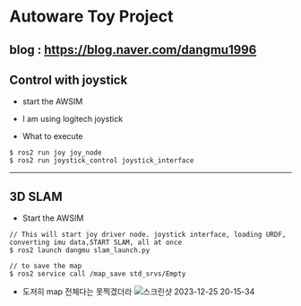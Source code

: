 # Autoware Toy Project
blog : https://blog.naver.com/dangmu1996
---
## Control with joystick
+ start the AWSIM

+ I am using logitech joystick
+ What to execute
```
$ ros2 run joy joy_node
$ ros2 run joystick_control joystick_interface
```

---
## 3D SLAM
+ Start the AWSIM

```
// This will start joy driver node. joystick interface, loading URDF, converting imu data,START SLAM, all at once
$ ros2 launch dangmu slam_launch.py

// to save the map
$ ros2 service call /map_save std_srvs/Empty
```

+ 도저히 map 전체다는 못찍겠더라
![스크린샷 2023-12-25 20-15-34](https://github.com/rsasaki0109/lidarslam_ros2/assets/79675698/a2e4f747-0b55-4c65-8f57-44ca2abaf3cd)